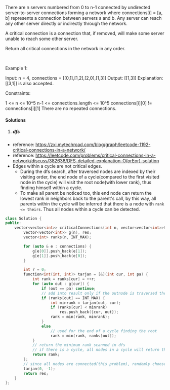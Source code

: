 There are n servers numbered from 0 to n-1 connected by undirected server-to-server connections forming a network where connections[i] = [a, b] represents a connection between servers a and b. Any server can reach any other server directly or indirectly through the network.

A critical connection is a connection that, if removed, will make some server unable to reach some other server.

Return all critical connections in the network in any order.

 

Example 1:



Input: n = 4, connections = [[0,1],[1,2],[2,0],[1,3]]
Output: [[1,3]]
Explanation: [[3,1]] is also accepted.
 

Constraints:

1 <= n <= 10^5
n-1 <= connections.length <= 10^5
connections[i][0] != connections[i][1]
There are no repeated connections.

#### Solutions

1. ##### dfs

- reference: https://zxi.mytechroad.com/blog/graph/leetcode-1192-critical-connections-in-a-network/
- reference: https://leetcode.com/problems/critical-connections-in-a-network/discuss/382638/DFS-detailed-explanation-O(orEor)-solution
- Edges within a cycle are not critical edges. 
    - During the dfs search, after traversed nodes are indexed by their visiting order, the end node of a cycle(compared to the first visited node in the cycle) will visit the root node(with lower rank), thus finding himself within a cycle. 
    - To make all parent be  noticed too, this end node can return the lowest rank in neighbors back to the parent's call, by this way, all parents within the cycle will be inferred that there is a node with `rank <= theirs`. Thus all nodes within a cycle can be detected.

```cpp
class Solution {
public:
    vector<vector<int>> criticalConnections(int n, vector<vector<int>>& connections) {
        vector<vector<int>> g(n), res;
        vector<int> ranks(n, INT_MAX);

        for (auto & e : connections) {
            g[e[0]].push_back(e[1]);
            g[e[1]].push_back(e[0]);
        }

        int r = 0;
        function<int(int, int)> tarjan = [&](int cur, int pa) {
            int rank = ranks[cur] = ++r;
            for (auto out : g[cur]) {
                if (out == pa) continue;
                // add into result only if the outnode is traversed the first time
                if (ranks[out] == INT_MAX) {
                    int minrank = tarjan(out, cur);
                    if (ranks[cur] < minrank)
                        res.push_back({cur, out});
                    rank = min(rank, minrank);
                }
                else
                    // used for the end of a cycle finding the root
                    rank = min(rank, ranks[out]);
            }
            // return the minimum rank scanned in dfs
            // if there is a cycle, all nodes in a cycle will return the rank of the root.
            return rank;
        };
        // since all nodes are connected(this problem), randomly choose a starting point
        tarjan(0, -1);
        return res;
    }
};
```